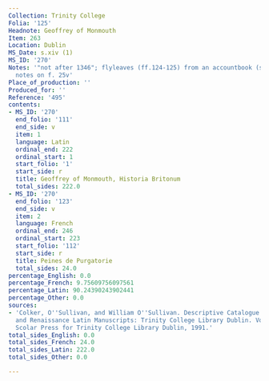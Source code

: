 ```yaml
---
Collection: Trinity College
Folia: '125'
Headnote: Geoffrey of Monmouth
Item: 263
Location: Dublin
MS_Date: s.xiv (1)
MS_ID: '270'
Notes: '"not after 1346"; flyleaves (ff.124-125) from an accountbook (some names visible);
  notes on f. 25v'
Place_of_production: ''
Produced_for: ''
Reference: '495'
contents:
- MS_ID: '270'
  end_folio: '111'
  end_side: v
  item: 1
  language: Latin
  ordinal_end: 222
  ordinal_start: 1
  start_folio: '1'
  start_side: r
  title: Geoffrey of Monmouth, Historia Britonum
  total_sides: 222.0
- MS_ID: '270'
  end_folio: '123'
  end_side: v
  item: 2
  language: French
  ordinal_end: 246
  ordinal_start: 223
  start_folio: '112'
  start_side: r
  title: Peines de Purgatorie
  total_sides: 24.0
percentage_English: 0.0
percentage_French: 9.75609756097561
percentage_Latin: 90.24390243902441
percentage_Other: 0.0
sources:
- 'Colker, O''Sullivan, and William O''Sullivan. Descriptive Catalogue of the Mediaeval
  and Renaissance Latin Manuscripts: Trinity College Library Dublin. Vol. 2. Aldershot:
  Scolar Press for Trinity College Library Dublin, 1991.'
total_sides_English: 0.0
total_sides_French: 24.0
total_sides_Latin: 222.0
total_sides_Other: 0.0

---
```

